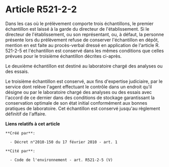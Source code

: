 # Article R521-2-2

Dans les cas où le prélèvement comporte trois échantillons, le premier échantillon est laissé à la garde du directeur de
l'établissement. Si le directeur de l'établissement, ou son représentant, ou, à défaut, la personne présente lors du
prélèvement refuse de conserver l'échantillon en dépôt, mention en est faite au procès-verbal dressé en application de
l'article R. 521-2-5 et l'échantillon est conservé dans les mêmes conditions que celles prévues pour le troisième échantillon
décrites ci-après.

Le deuxième échantillon est destiné au laboratoire chargé des analyses ou des essais.

Le troisième échantillon est conservé, aux fins d'expertise judiciaire, par le service dont relève l'agent effectuant le
contrôle dans un endroit qu'il désigne ou par le laboratoire chargé des analyses ou des essais avec l'accord de ce dernier
dans des conditions de stockage garantissant la conservation optimale de son état initial conformément aux bonnes pratiques
de laboratoire. Cet échantillon est conservé jusqu'au règlement définitif de l'affaire.

**Liens relatifs à cet article**

	**Créé par**:

	  - Décret n°2010-150 du 17 février 2010 - art. 1

	**Cité par**:

	  - Code de l'environnement - art. R521-2-5 (V)
